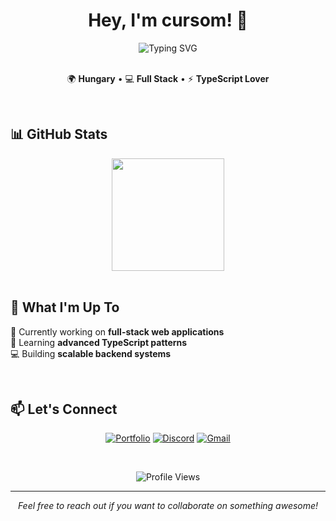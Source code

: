 <div align="center">

# Hey, I'm cursom! 👋

<img src="https://readme-typing-svg.herokuapp.com?font=Fira+Code&weight=500&size=22&pause=1000&color=6366F1&center=true&vCenter=true&width=435&lines=Full+Stack+Developer;TypeScript+Enthusiast;Building+Cool+Stuff;From+Hungary+%F0%9F%87%AD%F0%9F%87%BA" alt="Typing SVG" />
</div>
<br>

<div align="center">
  
🌍 **Hungary** • 💻 **Full Stack** • ⚡ **TypeScript Lover**

</div>

<br>

## 📊 GitHub Stats

<div align="center">
<img height="180em" src="https://github-readme-stats.vercel.app/api/top-langs/?username=cursom&layout=compact&langs_count=7&theme=tokyonight"/>

</div>

<br>

## 🎯 What I'm Up To

🔭 Currently working on **full-stack web applications**  
🌱 Learning **advanced TypeScript patterns**  
💻 Building **scalable backend systems**  

<br>

## 📫 Let's Connect

<div align="center">

[![Portfolio](https://img.shields.io/badge/Website-000000?style=for-the-badge&logo=About.me&logoColor=white)](https://cursom.hu)
[![Discord](https://img.shields.io/badge/Discord-%235865F2.svg?style=for-the-badge&logo=discord&logoColor=white)](https://discord.com/users/467628010577723392)
[![Gmail](https://img.shields.io/badge/Gmail-D14836?style=for-the-badge&logo=gmail&logoColor=white)](mailto:cursom.contact@gmail.com)

</div>

<br>

<div align="center">

![Profile Views](https://komarev.com/ghpvc/?username=cursom&color=6366f1&style=flat-square&label=Profile+Views)

</div>

---

<div align="center">  
  
*Feel free to reach out if you want to collaborate on something awesome!*

</div>
